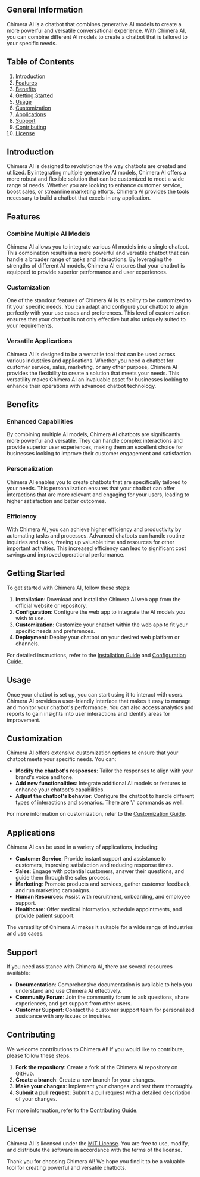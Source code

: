 ## General Information

Chimera AI is a chatbot that combines generative AI models to create a more powerful and versatile conversational experience. With Chimera AI, you can combine different AI models to create a chatbot that is tailored to your specific needs.

## Table of Contents

1. [Introduction](#introduction)
2. [Features](#features)
3. [Benefits](#benefits)
4. [Getting Started](#getting-started)
5. [Usage](#usage)
6. [Customization](#customization)
7. [Applications](#applications)
8. [Support](#support)
9. [Contributing](#contributing)
10. [License](#license)

## Introduction

Chimera AI is designed to revolutionize the way chatbots are created and utilized. By integrating multiple generative AI models, Chimera AI offers a more robust and flexible solution that can be customized to meet a wide range of needs. Whether you are looking to enhance customer service, boost sales, or streamline marketing efforts, Chimera AI provides the tools necessary to build a chatbot that excels in any application.

## Features

### Combine Multiple AI Models

Chimera AI allows you to integrate various AI models into a single chatbot. This combination results in a more powerful and versatile chatbot that can handle a broader range of tasks and interactions. By leveraging the strengths of different AI models, Chimera AI ensures that your chatbot is equipped to provide superior performance and user experiences.

### Customization

One of the standout features of Chimera AI is its ability to be customized to fit your specific needs. You can adapt and configure your chatbot to align perfectly with your use cases and preferences. This level of customization ensures that your chatbot is not only effective but also uniquely suited to your requirements.

### Versatile Applications

Chimera AI is designed to be a versatile tool that can be used across various industries and applications. Whether you need a chatbot for customer service, sales, marketing, or any other purpose, Chimera AI provides the flexibility to create a solution that meets your needs. This versatility makes Chimera AI an invaluable asset for businesses looking to enhance their operations with advanced chatbot technology.

## Benefits

### Enhanced Capabilities

By combining multiple AI models, Chimera AI chatbots are significantly more powerful and versatile. They can handle complex interactions and provide superior user experiences, making them an excellent choice for businesses looking to improve their customer engagement and satisfaction.

### Personalization

Chimera AI enables you to create chatbots that are specifically tailored to your needs. This personalization ensures that your chatbot can offer interactions that are more relevant and engaging for your users, leading to higher satisfaction and better outcomes.

### Efficiency

With Chimera AI, you can achieve higher efficiency and productivity by automating tasks and processes. Advanced chatbots can handle routine inquiries and tasks, freeing up valuable time and resources for other important activities. This increased efficiency can lead to significant cost savings and improved operational performance.

## Getting Started

To get started with Chimera AI, follow these steps:

1. **Installation**: Download and install the Chimera AI web app from the official website or repository.
2. **Configuration**: Configure the web app to integrate the AI models you wish to use.
3. **Customization**: Customize your chatbot within the web app to fit your specific needs and preferences.
4. **Deployment**: Deploy your chatbot on your desired web platform or channels.

For detailed instructions, refer to the [Installation Guide](#installation-guide) and [Configuration Guide](#configuration-guide).

## Usage

Once your chatbot is set up, you can start using it to interact with users. Chimera AI provides a user-friendly interface that makes it easy to manage and monitor your chatbot's performance. You can also access analytics and reports to gain insights into user interactions and identify areas for improvement.

## Customization

Chimera AI offers extensive customization options to ensure that your chatbot meets your specific needs. You can:

- **Modify the chatbot's responses**: Tailor the responses to align with your brand's voice and tone.
- **Add new functionalities**: Integrate additional AI models or features to enhance your chatbot's capabilities.
- **Adjust the chatbot's behavior**: Configure the chatbot to handle different types of interactions and scenarios. There are '/' commands as well.

For more information on customization, refer to the [Customization Guide](#customization-guide).

## Applications

Chimera AI can be used in a variety of applications, including:

- **Customer Service**: Provide instant support and assistance to customers, improving satisfaction and reducing response times.
- **Sales**: Engage with potential customers, answer their questions, and guide them through the sales process.
- **Marketing**: Promote products and services, gather customer feedback, and run marketing campaigns.
- **Human Resources**: Assist with recruitment, onboarding, and employee support.
- **Healthcare**: Offer medical information, schedule appointments, and provide patient support.

The versatility of Chimera AI makes it suitable for a wide range of industries and use cases.

## Support

If you need assistance with Chimera AI, there are several resources available:

- **Documentation**: Comprehensive documentation is available to help you understand and use Chimera AI effectively.
- **Community Forum**: Join the community forum to ask questions, share experiences, and get support from other users.
- **Customer Support**: Contact the customer support team for personalized assistance with any issues or inquiries.

## Contributing

We welcome contributions to Chimera AI! If you would like to contribute, please follow these steps:

1. **Fork the repository**: Create a fork of the Chimera AI repository on GitHub.
2. **Create a branch**: Create a new branch for your changes.
3. **Make your changes**: Implement your changes and test them thoroughly.
4. **Submit a pull request**: Submit a pull request with a detailed description of your changes.

For more information, refer to the [Contributing Guide](#contributing-guide).

## License

Chimera AI is licensed under the [MIT License](LICENSE). You are free to use, modify, and distribute the software in accordance with the terms of the license.

Thank you for choosing Chimera AI! We hope you find it to be a valuable tool for creating powerful and versatile chatbots.

